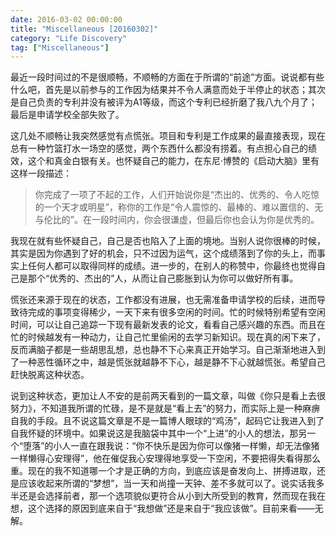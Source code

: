 ```yaml
---
date: 2016-03-02 00:00:00
title: "Miscellaneous [20160302]"
category: "Life Discovery"
tag: ["Miscellaneous"]
---
```


最近一段时间过的不是很顺畅，不顺畅的方面在于所谓的“前途”方面。说说都有些什么吧，首先是以前参与的工作因为结果并不令人满意而处于半停止的状态；其次是自己负责的专利并没有被评为A1等级，而这个专利已经折磨了我八九个月了；最后是申请学校全部失败了。

这几处不顺畅让我突然感觉有点慌张。项目和专利是工作成果的最直接表现，现在总有一种竹篮打水一场空的感觉，两个东西什么都没有捞着。有点担心自己的绩效，这个和真金白银有关。也怀疑自己的能力，在东尼·博赞的《启动大脑》里有这样一段描述：

>你完成了一项了不起的工作，人们开始说你是“杰出的、优秀的、令人吃惊的一个天才或明星”，称你的工作是“令人震惊的、最棒的、难以置信的、无与伦比的”。在一段时间内，你会很谦虚，但最后你也会认为你是优秀的。

我现在就有些怀疑自己，自己是否也陷入了上面的境地。当别人说你很棒的时候，其实是因为你遇到了好的机会，只不过因为运气，这个成绩落到了你的头上，而事实上任何人都可以取得同样的成绩。进一步的，在别人的称赞中，你最终也觉得自己是那个“优秀的、杰出的”人，从而让自己膨胀到认为你可以做好所有事。

慌张还来源于现在的状态，工作都没有进展，也无需准备申请学校的后续，进而导致待完成的事项变得稀少，一天下来有很多空闲的时间。忙的时候特别希望有空闲时间，可以让自己追踪一下现有最新发表的论文，看看自己感兴趣的东西。而且在忙的时候越发有一种动力，让自己忙里偷闲的去学习新知识。现在真的闲下来了，反而满脑子都是一些胡思乱想，总也静不下心来真正开始学习。自己渐渐地进入到了一种恶性循环之中，越是慌张就越静不下心，越是静不下心就越慌张。希望自己赶快脱离这种状态。

说到这种状态，更加让人不安的是前两天看到的一篇文章，叫做《你只是看上去很努力》，不知道我所谓的忙碌，是不是就是“看上去”的努力，而实际上是一种麻痹自我的手段。且不说这篇文章是不是一篇博人眼球的“鸡汤”，起码它让我进入到了自我怀疑的环境中。如果说这是我脑袋中其中一个“上进”的小人的想法，那另一个“堕落”的小人一直在跟我说：“你不快乐是因为你可以像猪一样懒，却无法像猪一样懒得心安理得”，他在催促我心安理得地享受一下空闲，不要把得失看得那么重。现在的我不知道哪一个才是正确的方向，到底应该是奋发向上、拼搏进取，还是应该收起来所谓的“梦想”，当一天和尚撞一天钟、差不多就可以了。说实话我多半还是会选择前者，那一个选项貌似更符合从小到大所受到的教育，然而现在我在想，这个选择的原因到底来自于“我想做”还是来自于“我应该做”。目前来看——无解。
